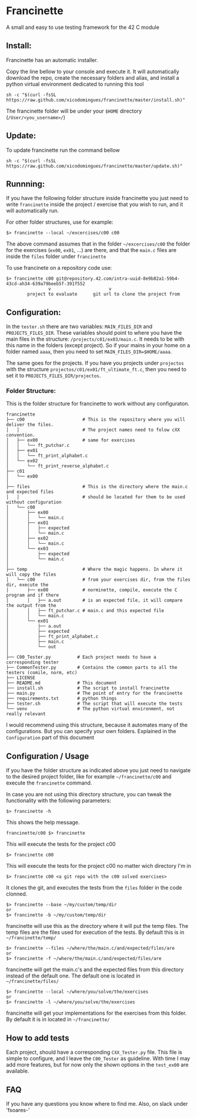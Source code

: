 # Francinette
A small and easy to use testing framework for the 42 C module

## Install:
Francinette has an automatic installer.

Copy the line bellow to your console and execute it. It will automatically download the repo, create the necessary folders and alias, and install a python virtual environment dedicated to running this tool

```
sh -c "$(curl -fsSL https://raw.github.com/xicodomingues/francinette/master/install.sh)"
```

The francinette folder will be under your `$HOME` directory (`/User/<you_username>/`)

## Update:
To update francinette run the command bellow

```
sh -c "$(curl -fsSL https://raw.github.com/xicodomingues/francinette/master/update.sh)"
```

## Runnning:
If you have the following folder structure inside francinette you just need to write `francinette` inside the project / exercise that you wish to run, and it will automatically run.

For other folder structures, use for example:
```
$> francinette --local ~/excercises/c00 c00
```
The above command assumes that in the folder `~/excercises/c00` the folder for the exercises (`ex00`, `ex01`, ...) are there, and that the `main.c` files are inside the `files` folder under `francinette`


To use francinete on a repository code use:

```
$> francinette c00 git@repository.42.com/intra-uuid-8e9b82a1-59b4-43cd-ah34-639a79beeb5f-391f552
                v                      v
        project to evaluate      git url to clone the project from
```

## Configuration:

In the `tester.sh` there are two variables: `MAIN_FILES_DIR` and `PROJECTS_FILES_DIR`. These variables should point to where you have the main files in the structure: `/projects/c01/ex03/main.c`. It needs to be with this name in the folders (except project). So if your mains in your home on a folder named `aaaa`, then you need to set `MAIN_FILES_DIR=$HOME/aaaa`.

The same goes for the projects. If you have you projects under `projectos` with the structure `projectos/c01/ex01/ft_ultimate_ft.c`, then you need to set it to `PROJECTS_FILES_DIR/projectos`.

### Folder Structure:
This is the folder structure for francinette to work without any configuraton.

```
francinette
├── c00                      # This is the repository where you will deliver the files.
│   │                        # The project names need to folow cXX convention.
│   ├── ex00                 # same for exercises
│   │   └── ft_putchar.c
│   ├── ex01
│   │   └── ft_print_alphabet.c
│   └── ex02
│       └── ft_print_reverse_alphabet.c
├── c01
│   └── ex00
│
├── files                    # This is the directory where the main.c and expected files
│   │                        # should be located for them to be used without configuration
│   └── c00
│       ├── ex00
│       │   └── main.c
│       ├── ex01
│       │   ├── expected
│       │   └── main.c
│       ├── ex02
│       │   └── main.c
│       └── ex03
│           ├── expected
│           └── main.c
│
├── temp                     # Where the magic happens. In where it will copy the files
│   └── c00                  # from your exercises dir, from the files dir, execute the
│       ├── ex00             # norminette, compile, execute the C program and if there
│       │   ├── a.out        # is an expected file, it will compare the output from the
│       │   ├── ft_putchar.c # main.c and this expected file
│       │   └── main.c
│       └── ex01
│           ├── a.out
│           ├── expected
│           ├── ft_print_alphabet.c
│           ├── main.c
│           └── out
│
├── C00_Tester.py          # Each project needs to have a corresponding tester
├── CommonTester.py        # Contains the common parts to all the testers (comile, norm, etc)
├── LICENSE
├── README.md              # This document
├── install.sh             # The script to install francinette
├── main.py                # The point of entry for the francinette
├── requirements.txt       # python things
├── tester.sh              # The script that will execute the tests
└── venv                   # The python virtual environment, not really relevant
```

I would recommend using this structure, because it automates many of the configurations. But you can specify your own folders. Explained in the `Configuration` part of this document


## Configuration / Usage

If you have the folder structure as indicated above you just need to navigate to the desired
project folder, like for example `~/francinette/c00` and execute the `francinette` command.


In case you are not using this directory structure, you can tweak the functionality with the following parameters:

```
$> francinette -h
```
This shows the help message.

```
francinette/c00 $> francinette
```

This will execute the tests for the project c00

```
$> francinette c00
```
This will execute the tests for the project c00 no matter wich directory I'm in

```
$> francinette c00 <a git repo with the c00 solved exercises>
```

It clones the git, and executes the tests from the `files` folder in the code clonned.

```
$> francinette --base ~/my/custom/temp/dir
or
$> francinette -b ~/my/custom/temp/dir
```

francinette will use this as the directory where it will put the temp files. The temp files are the files used for execution of the tests. By default this is in `~/francinette/temp/`


```
$> francinette --files ~/where/the/main.c/and/expected/files/are
or
$> francinette -f ~/where/the/main.c/and/expected/files/are
```

francinette will get the main.c's and the expected files from this directory instead of the default one. The default one is located in `~/francinette/files/`


```
$> francinette --local ~/where/you/solve/the/exercises
or
$> francinette -l ~/where/you/solve/the/exercises
```


francinette will get your implementations for the exercises from this folder. By default it is in located in `~/francinette/`


## How to add tests

Each project, should have a corresponding `CXX_Tester.py` file. This file is simple to configure, and I leave the `C00_Tester` as guideline. With time I may add more features, but for now only the shown options in the `test_ex00` are available.


## FAQ

If you have any questions you know where to find me. Also, on slack under 'fsoares-'